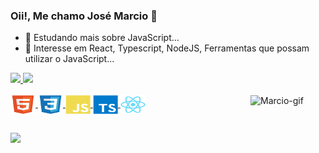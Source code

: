 ### Oii!, Me chamo José Marcio    👋

- 🌱 Estudando mais sobre JavaScript...
- 🔭 Interesse em React, Typescript, NodeJS, Ferramentas que possam utilizar o JavaScript...

<div>
  <a href="https://github.com/josemarciob">
  <img height="180em" src="https://github-readme-stats.vercel.app/api?username=josemarciob&show_icons=true&theme=tokyonight&include_all_commits=true&count_private=true"/>
  <img height="180em" src="https://github-readme-stats.vercel.app/api/top-langs/?username=josemarciob&layout=compact&langs_count=7&theme=tokyonight"/>
</div>
  
<div style="display: inline_block"><br>
  <img align="center" alt="Marcio-HTML" height="30" width="40" src="https://raw.githubusercontent.com/devicons/devicon/master/icons/html5/html5-original.svg">
  <img align="center" alt="Marcio-CSS" height="30" width="40" src="https://raw.githubusercontent.com/devicons/devicon/master/icons/css3/css3-original.svg">
  <img align="center" alt="Marcio-Js" height="30" width="40" src="https://raw.githubusercontent.com/devicons/devicon/master/icons/javascript/javascript-plain.svg">
  <img align="center" alt="Marcio-Ts" height="30" width="40" src="https://raw.githubusercontent.com/devicons/devicon/master/icons/typescript/typescript-plain.svg">
  <img align="center" alt="Marcio-React" height="30" width="40" src="https://raw.githubusercontent.com/devicons/devicon/master/icons/react/react-original.svg">
  <img align="right" alt="Marcio-gif" height="120" width="120" src="https://cdn.discordapp.com/attachments/880499945558401095/880500099900395540/Webp.net-gifmaker.gif">
</div>
  
  ##

 <div> 
    <a href = "mailto:josemarciob.contato@gmail.com"><img src="https://img.shields.io/badge/-Gmail-%23333?style=for-the-badge&logo=gmail&logoColor=white" target="_blank"></a>
 </div>

